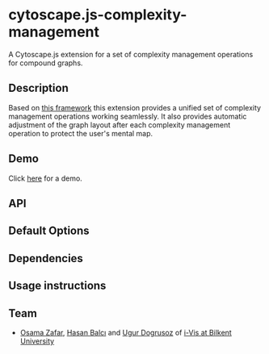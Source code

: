 # cytoscape.js-complexity-management

A Cytoscape.js extension for a set of complexity management operations for compound graphs.

## Description

Based on [this framework](https://github.com/iVis-at-Bilkent/cmgm) this extension provides a unified set of complexity management operations working seamlessly. It also provides automatic adjustment of the graph layout after each complexity management operation to protect the user's mental map.

## Demo

Click [here](https://ivis-at-bilkent.github.io/cytoscape.js-complexity-management/demo/demo.html) for a demo.

## API

## Default Options

## Dependencies

## Usage instructions

## Team

  * [Osama Zafar](https://github.com/osamazafar980), [Hasan Balcı](https://github.com/hasanbalci) and [Ugur Dogrusoz](https://github.com/ugurdogrusoz) of [i-Vis at Bilkent University](http://www.cs.bilkent.edu.tr/~ivis)

